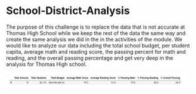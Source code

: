 # School-District-Analysis

The purpose of this challenge is to replace the data that is not accurate at Thomas High School while we keep the rest of the data the same way and create the same analysis we did in the in the activities of the module. We would like to analyze our data including the total school budget, per student capita, average math and reading score, the passing percent for math and reading, and the overall passing percentage and get very deep in the analysis for Thomas High school.


![Aanalysis of outcomes Based on Goals](Resources/District_Summary.PNG)
